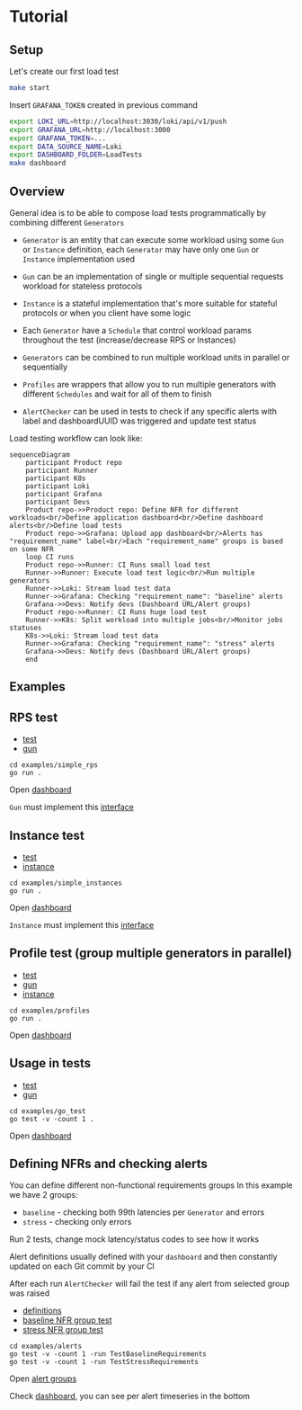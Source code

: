 # Tutorial
## Setup
Let's create our first load test
```bash
make start
```
Insert `GRAFANA_TOKEN` created in previous command
```bash
export LOKI_URL=http://localhost:3030/loki/api/v1/push
export GRAFANA_URL=http://localhost:3000
export GRAFANA_TOKEN=...
export DATA_SOURCE_NAME=Loki
export DASHBOARD_FOLDER=LoadTests
make dashboard
```
## Overview
General idea is to be able to compose load tests programmatically by combining different `Generators`

- `Generator` is an entity that can execute some workload using some `Gun` or `Instance` definition, each `Generator` may have only one `Gun` or `Instance` implementation used

- `Gun` can be an implementation of single or multiple sequential requests workload for stateless protocols

- `Instance` is a stateful implementation that's more suitable for stateful protocols or when you client have some logic

- Each `Generator` have a `Schedule` that control workload params throughout the test (increase/decrease RPS or Instances)

- `Generators` can be combined to run multiple workload units in parallel or sequentially

- `Profiles` are wrappers that allow you to run multiple generators with different `Schedules` and wait for all of them to finish

- `AlertChecker` can be used in tests to check if any specific alerts with label and dashboardUUID was triggered and update test status

Load testing workflow can look like:
```mermaid
sequenceDiagram
    participant Product repo
    participant Runner
    participant K8s
    participant Loki
    participant Grafana
    participant Devs
    Product repo->>Product repo: Define NFR for different workloads<br/>Define application dashboard<br/>Define dashboard alerts<br/>Define load tests
    Product repo->>Grafana: Upload app dashboard<br/>Alerts has "requirement_name" label<br/>Each "requirement_name" groups is based on some NFR
    loop CI runs
    Product repo->>Runner: CI Runs small load test
    Runner->>Runner: Execute load test logic<br/>Run multiple generators
    Runner->>Loki: Stream load test data
    Runner->>Grafana: Checking "requirement_name": "baseline" alerts
    Grafana->>Devs: Notify devs (Dashboard URL/Alert groups)
    Product repo->>Runner: CI Runs huge load test
    Runner->>K8s: Split workload into multiple jobs<br/>Monitor jobs statuses
    K8s->>Loki: Stream load test data
    Runner->>Grafana: Checking "requirement_name": "stress" alerts
    Grafana->>Devs: Notify devs (Dashboard URL/Alert groups)
    end
```
## Examples

## RPS test
- [test](https://github.com/smartcontractkit/wasp/blob/master/examples/simple_rps/main.go#L9)
- [gun](https://github.com/smartcontractkit/wasp/blob/master/examples/simple_rps/gun.go#L23)
```
cd examples/simple_rps
go run .
```
Open [dashboard](http://localhost:3000/d/wasp/wasp-load-generator?orgId=1&var-test_group=generator_healthcheck&var-app=generator_healthcheck&var-cluster=generator_healthcheck&var-namespace=generator_healthcheck&var-branch=generator_healthcheck&var-commit=generator_healthcheck&from=now-5m&to=now&var-test_id=generator_healthcheck&var-gen_name=All&var-go_test_name=simple_rps&refresh=5s)

`Gun` must implement this [interface](https://github.com/smartcontractkit/wasp/blob/master/wasp.go#L36)

## Instance test
- [test](https://github.com/smartcontractkit/wasp/blob/master/examples/simple_instances/main.go#L10)
- [instance](https://github.com/smartcontractkit/wasp/blob/master/examples/simple_instances/instance.go#L34)
```
cd examples/simple_instances
go run .
```
Open [dashboard](http://localhost:3000/d/wasp/wasp-load-generator?orgId=1&var-test_group=generator_healthcheck&var-app=generator_healthcheck&var-cluster=generator_healthcheck&var-namespace=generator_healthcheck&var-branch=generator_healthcheck&var-commit=generator_healthcheck&from=now-5m&to=now&var-test_id=generator_healthcheck&var-gen_name=All&var-go_test_name=simple_instances&refresh=5s)

`Instance` must implement this [interface](https://github.com/smartcontractkit/wasp/blob/master/wasp.go#L41)

## Profile test (group multiple generators in parallel)
- [test](https://github.com/smartcontractkit/wasp/blob/master/examples/profiles/main.go#L10)
- [gun](https://github.com/smartcontractkit/wasp/blob/master/examples/profiles/gun.go#L23)
- [instance](https://github.com/smartcontractkit/wasp/blob/master/examples/profiles/instance.go#L34)
```
cd examples/profiles
go run .
```
Open [dashboard](http://localhost:3000/d/wasp/wasp-load-generator?orgId=1&var-test_group=generator_healthcheck&var-app=generator_healthcheck&var-cluster=generator_healthcheck&var-namespace=generator_healthcheck&var-branch=generator_healthcheck&var-commit=generator_healthcheck&from=now-5m&to=now&var-test_id=generator_healthcheck&var-gen_name=All&var-go_test_name=my_test_ws&var-go_test_name=my_test&refresh=5s)

## Usage in tests
- [test](https://github.com/smartcontractkit/wasp/blob/master/examples/go_test/main_test.go#L15)
- [gun](https://github.com/smartcontractkit/wasp/blob/master/examples/go_test/gun.go#L23)
```
cd examples/go_test
go test -v -count 1 .
```
Open [dashboard](http://localhost:3000/d/wasp/wasp-load-generator?orgId=1&var-test_group=generator_healthcheck&var-app=generator_healthcheck&var-cluster=generator_healthcheck&var-namespace=generator_healthcheck&var-branch=generator_healthcheck&var-commit=generator_healthcheck&from=now-5m&to=now&var-test_id=generator_healthcheck&var-gen_name=All&var-go_test_name=TestProfile&refresh=5s)

## Defining NFRs and checking alerts
You can define different non-functional requirements groups
In this example we have 2 groups:
- `baseline` - checking both 99th latencies per `Generator` and errors
- `stress` - checking only errors

Run 2 tests, change mock latency/status codes to see how it works

Alert definitions usually defined with your `dashboard` and then constantly updated on each Git commit by your CI

After each run `AlertChecker` will fail the test if any alert from selected group was raised
- [definitions](https://github.com/smartcontractkit/wasp/blob/alerts_definitions/examples/alerts/main_test.go#L36)
- [baseline NFR group test](https://github.com/smartcontractkit/wasp/blob/alerts_definitions/examples/alerts/main_test.go#L87)
- [stress NFR group test](https://github.com/smartcontractkit/wasp/blob/alerts_definitions/examples/alerts/main_test.go#L117)
```
cd examples/alerts
go test -v -count 1 -run TestBaselineRequirements
go test -v -count 1 -run TestStressRequirements
```
Open [alert groups](http://localhost:3000/alerting/groups)

Check [dashboard](http://localhost:3000/d/wasp/wasp-load-generator?orgId=1&refresh=5s&var-go_test_name=TestBaselineRequirement&var-go_test_name=TestBaselineRequirements&var-gen_name=All&var-branch=All&var-commit=All), you can see per alert timeseries in the bottom
